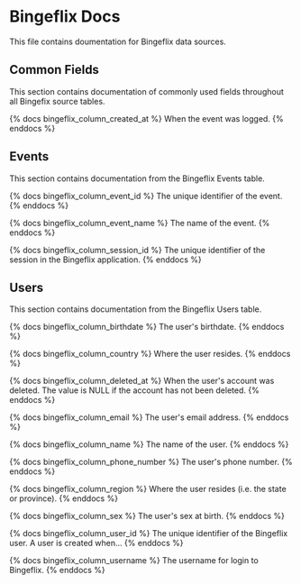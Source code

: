 # Bingeflix Docs
This file contains doumentation for Bingeflix data sources.

## Common Fields
This section contains documentation of commonly used fields throughout
all Bingefix source tables.

{% docs bingeflix_column_created_at %}
When the event was logged.
{% enddocs %}

## Events
This section contains documentation from the Bingeflix Events table.

{% docs bingeflix_column_event_id %}
The unique identifier of the event.
{% enddocs %}

{% docs bingeflix_column_event_name %}
The name of the event.
{% enddocs %}

{% docs bingeflix_column_session_id %}
The unique identifier of the session in the Bingeflix application.
{% enddocs %}

## Users
This section contains documentation from the Bingeflix Users table.

{% docs bingeflix_column_birthdate %}
The user's birthdate.
{% enddocs %}

{% docs bingeflix_column_country %}
Where the user resides.
{% enddocs %}

{% docs bingeflix_column_deleted_at %}
When the user's account was deleted. The value is NULL if the account has not been deleted.
{% enddocs %}

{% docs bingeflix_column_email %}
The user's email address.
{% enddocs %}

{% docs bingeflix_column_name %}
The name of the user.
{% enddocs %}

{% docs bingeflix_column_phone_number %}
The user's phone number.
{% enddocs %}

{% docs bingeflix_column_region %}
Where the user resides (i.e. the state or province).
{% enddocs %}

{% docs bingeflix_column_sex %}
The user's sex at birth.
{% enddocs %}

{% docs bingeflix_column_user_id %}
The unique identifier of the Bingeflix user. A user is created when...
{% enddocs %}

{% docs bingeflix_column_username %}
The username for login to Bingeflix.
{% enddocs %}